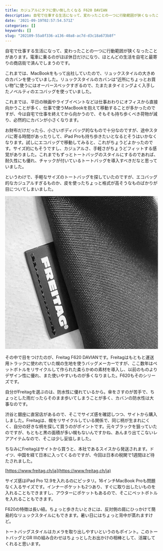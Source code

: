 ```yaml
---
title: カジュアルにタフに使い倒したくなる F620 DAVIAN
description: 自宅で仕事する生活になって、変わったことの一つに行動範囲が狭くなったことがあります。電車に乗るのがほぼ休日だけになり、ほとんどの生活を自宅と最寄りの商店街で済んでしまうのです。
date: '2021-09-19T02:57:54.571Z'
categories: []
keywords: []
slug: "202109-55a8f336-a136-40a8-ac7d-d3c18a673b8f"
---
```

自宅で仕事する生活になって、変わったことの一つに行動範囲が狭くなったことがあります。電車に乗るのがほぼ休日だけになり、ほとんどの生活を自宅と最寄りの商店街で済んでしまうのです。

これまでは、MacBookをもって出社していたので、リュックスタイルの大きめのカバンを使っていました。リュックスタイルのカバンは“近所にちょっとお買い物”に使うにはオーバースペックすぎるので、たまたまタイミングよく入手したノベルティのエコバッグを使っていました。

これまでは、平日の映画やライブイベントなどは仕事おわりにオフィスから直接向かうことが多く、仕事で使うMacBookを抱えて移動することが多かったのですが、今は自宅で仕事を終えてから向かうので、そもそも持ち歩くべき荷物が減り、必然的にカバンが小さくなります。

お財布だけだったら、小さいボディバッグ的なもので十分なのですが、途中スタバに寄る時間があったりして、iPad Proも持ち歩きたいとなるとそうはいかなくなります。試しにエコバッグで移動してみると、これがちょうどよかったのです。サイズ的にもそうですし、カジュアルさ、手軽さがちょうどフィットする感覚がありました。これまでもずっとトートバッグのスタイルにするのであれば、耐久性にも優れ、チャックが付いているトートバッグを導入すべきだなと思っていました。

というわけで、手軽なサイズのトートバッグを探していたのですが、エコバッグ的なカジュアルすぎるものか、皮を使ったちょっと格式が高そうなものばかりが目についてしまいました。

![](1__a42UGiC4kt23fupAL4dV7w.jpeg)

その中で目をつけたのが、Freitag F620 DAVIANです。Freitagはもともと運送用トラックに使われていた幌の生地を使うバッグメーカーですが、ここ数年はペットボトルをリサイクルして作られた柔らかめの素材を導入し、以前のものよりデザイン性に優れ、また使いやすいものが多くなりました。F620もそのシリーズです。

自分がFreitagを選ぶのは、防水性に優れているから。傘をさすのが苦手で、ちょっとした雨だったらそのまま歩いてしまうことが多く、カバンの防水性は大事なのです。

渋谷と銀座に直営店があるので、そこでサイズ感を確認しつつ、サイトから購入しました。Freitagは、幌をリサイクルしている関係で、同じ柄が生まれにくく、自分の好きな柄を探して買うのがポイントです。元々ブラックを狙っていたのですが、もともと黒の面積が多い幌もないんですかね、あんまり出てこないレアアイテムなので、そこは少し妥協しました。

ちなみにFreitagはサイトから買うと、本社であるスイスから発送されます。ドイツ、中国を経て日本に入ってくるのですが、今回は日本の税関で1週間ほど待たされました。

[https://www.freitag.ch/ja](https://www.freitag.ch/ja)

サイズ感はiPad Pro 12.9を入れるのにピッタリ。16インチMacBook Proも問題なく入るサイズです。インナーポケットも2つあり、すぐに取り出したいものを入れることもできますし、アウターにポケットもあるので、そこにペットボトルを入れることもできます。

F620の特徴は長い紐。ちょっと歩きたいときには、反対側の肩にひっかけて簡易的なリュックスタイルにもできます。暑い日にはちょっと背中が蒸れますけど。

トートバッグスタイルはカメラを取り出しやすいというのもポイント。このトートバッグとGR IIIの組み合わせはちょっとしたお出かけの相棒として、活躍してくれると思います。